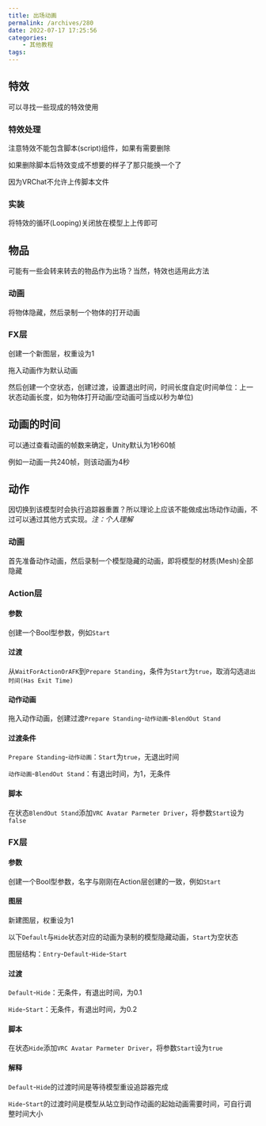 ```yaml
---
title: 出场动画
permalink: /archives/280
date: 2022-07-17 17:25:56
categories:
    - 其他教程
tags:
---
```


## 特效

可以寻找一些现成的特效使用

### 特效处理

注意特效不能包含脚本(script)组件，如果有需要删除

如果删除脚本后特效变成不想要的样子了那只能换一个了

因为VRChat不允许上传脚本文件

### 实装

将特效的循环(Looping)关闭放在模型上上传即可

## 物品

可能有一些会转来转去的物品作为出场？当然，特效也适用此方法

### 动画

将物体隐藏，然后录制一个物体的打开动画

### FX层

创建一个新图层，权重设为1

拖入动画作为默认动画

然后创建一个空状态，创建过渡，设置退出时间，时间长度自定(时间单位：上一状态动画长度，如为物体打开动画/空动画可当成以秒为单位)

## 动画的时间

可以通过查看动画的帧数来确定，Unity默认为1秒60帧

例如一动画一共240帧，则该动画为4秒

## 动作

因切换到该模型时会执行追踪器重置？所以理论上应该不能做成出场动作动画，不过可以通过其他方式实现。*注：个人理解*

### 动画

首先准备动作动画，然后录制一个模型隐藏的动画，即将模型的材质(Mesh)全部隐藏

### Action层

#### 参数

创建一个Bool型参数，例如`Start`

#### 过渡

从`WaitForActionOrAFK`到`Prepare Standing`，条件为`Start`为`true`，取消勾选`退出时间(Has Exit Time)`

#### 动作动画 

拖入动作动画，创建过渡`Prepare Standing`-`动作动画`-`BlendOut Stand`

#### 过渡条件

`Prepare Standing`-`动作动画`：`Start`为`true`，无退出时间

`动作动画`-`BlendOut Stand`：有退出时间，为1，无条件

#### 脚本

在状态`BlendOut Stand`添加`VRC Avatar Parmeter Driver`，将参数`Start`设为`false`

### FX层

#### 参数

创建一个Bool型参数，名字与刚刚在Action层创建的一致，例如`Start`

#### 图层

新建图层，权重设为1

以下`Default`与`Hide`状态对应的动画为录制的模型隐藏动画，`Start`为空状态

图层结构：`Entry`-`Default`-`Hide`-`Start`

#### 过渡

`Default`-`Hide`：无条件，有退出时间，为0.1

`Hide`-`Start`：无条件，有退出时间，为0.2

#### 脚本

在状态`Hide`添加`VRC Avatar Parmeter Driver`，将参数`Start`设为`true`

#### 解释

`Default`-`Hide`的过渡时间是等待模型重设追踪器完成

`Hide`-`Start`的过渡时间是模型从站立到动作动画的起始动画需要时间，可自行调整时间大小